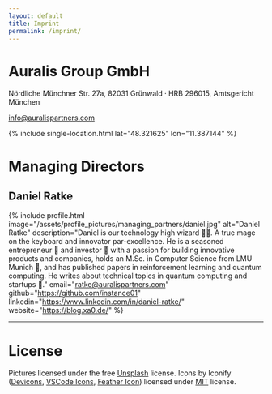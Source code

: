 ```yaml
---
layout: default
title: Imprint
permalink: /imprint/
---
```


# Auralis Group GmbH
Nördliche Münchner Str. 27a, 82031 Grünwald · HRB 296015, Amtsgericht München

[info@auralispartners.com](mailto:info@auralispartners.com)

{% include single-location.html lat="48.321625" lon="11.387144" %}

# Managing Directors

## Daniel Ratke

{% include profile.html 
  image="/assets/profile_pictures/managing_partners/daniel.jpg" 
  alt="Daniel Ratke" 
  description="Daniel is our technology high wizard 🧙‍♂️. A true mage on the keyboard and innovator par-excellence. He is a seasoned entrepreneur 👔 and investor 💸 with a passion for building innovative products and companies, holds an M.Sc. in Computer Science from LMU Munich 🧪, and has published papers in reinforcement learning and quantum computing. He writes about technical topics in quantum computing and startups 📝."
  email="ratke@auralispartners.com"
  github="https://github.com/instance01"
  linkedin="https://www.linkedin.com/in/daniel-ratke/"
  website="https://blog.xa0.de/"
%}

---

# License

Pictures licensed under the free [Unsplash](https://unsplash.com/) license. Icons by Iconify ([Devicons](https://icon-sets.iconify.design/devicon/), [VSCode Icons](https://icon-sets.iconify.design/vscode-icons/), [Feather Icon](https://icon-sets.iconify.design/fe/)) licensed under [MIT](https://mit-license.org/) license.
